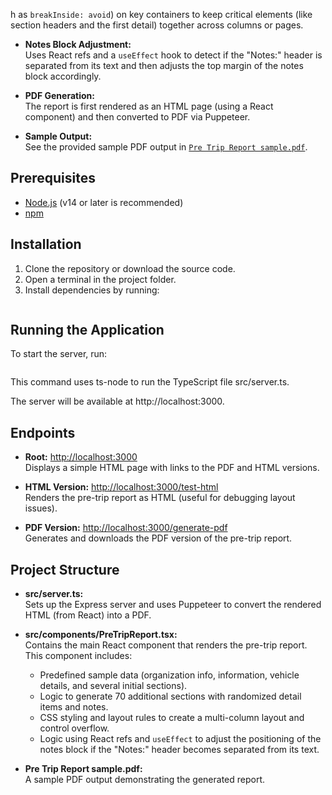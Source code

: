 h as `breakInside: avoid`) on key containers to keep critical elements (like section headers and the first detail) together across columns or pages.

- **Notes Block Adjustment:**  
  Uses React refs and a `useEffect` hook to detect if the "Notes:" header is separated from its text and then adjusts the top margin of the notes block accordingly.

- **PDF Generation:**  
  The report is first rendered as an HTML page (using a React component) and then converted to PDF via Puppeteer.

- **Sample Output:**  
  See the provided sample PDF output in [`Pre Trip Report sample.pdf`](Pre%20Trip%20Report%20sample.pdf).

## Prerequisites

- [Node.js](https://nodejs.org/) (v14 or later is recommended)
- [npm](https://www.npmjs.com/)

## Installation

1. Clone the repository or download the source code.
2. Open a terminal in the project folder.
3. Install dependencies by running:

```npm install

```

## Running the Application

To start the server, run:

```npm start

```

This command uses ts-node to run the TypeScript file src/server.ts.

The server will be available at http://localhost:3000.

## Endpoints

- **Root:** [http://localhost:3000](http://localhost:3000)  
  Displays a simple HTML page with links to the PDF and HTML versions.

- **HTML Version:** [http://localhost:3000/test-html](http://localhost:3000/test-html)  
  Renders the pre-trip report as HTML (useful for debugging layout issues).

- **PDF Version:** [http://localhost:3000/generate-pdf](http://localhost:3000/generate-pdf)  
  Generates and downloads the PDF version of the pre-trip report.

## Project Structure

- **src/server.ts:**  
  Sets up the Express server and uses Puppeteer to convert the rendered HTML (from React) into a PDF.

- **src/components/PreTripReport.tsx:**  
  Contains the main React component that renders the pre-trip report. This component includes:

  - Predefined sample data (organization info, information, vehicle details, and several initial sections).
  - Logic to generate 70 additional sections with randomized detail items and notes.
  - CSS styling and layout rules to create a multi-column layout and control overflow.
  - Logic using React refs and `useEffect` to adjust the positioning of the notes block if the "Notes:" header becomes separated from its text.

- **Pre Trip Report sample.pdf:**  
  A sample PDF output demonstrating the generated report.
